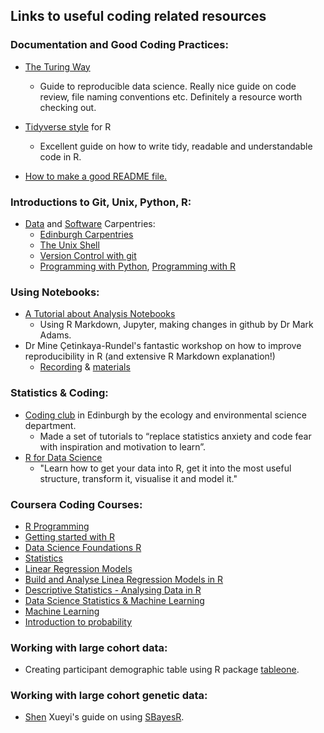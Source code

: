 ## Links to useful coding related resources

### Documentation and Good Coding Practices:
* [The Turing Way](https://the-turing-way.netlify.app/welcome.html)
  * Guide to reproducible data science. Really nice guide on code review, file naming conventions etc. Definitely a resource worth checking out.
* [Tidyverse style](https://style.tidyverse.org/index.html) for R
  * Excellent guide on how to write tidy, readable and understandable code in R.

* [How to make a good README file.](https://www.makeareadme.com/)

### Introductions to Git, Unix, Python, R:
* [Data](https://datacarpentry.org/lessons/) and [Software](https://software-carpentry.org/lessons/) Carpentries:
  * [Edinburgh Carpentries](https://edcarp.github.io/)
  * [The Unix Shell](https://swcarpentry.github.io/shell-novice/)
  * [Version Control with git](https://swcarpentry.github.io/git-novice/)
  * [Programming with Python](http://swcarpentry.github.io/python-novice-inflammation), [Programming with R](http://swcarpentry.github.io/r-novice-inflammation/)
  
### Using Notebooks:
* [A Tutorial about Analysis Notebooks](https://www.youtube.com/watch?v=WQtTrOcsfgk&list=PLfeZoWWKDNZBDJ3KNB1jLmilJo2ts2DMS&index=2&ab_channel=EdinburghMentalHealth)
  * Using R Markdown, Jupyter, making changes in github by Dr Mark Adams.
* Dr Mine Çetinkaya-Rundel's fantastic workshop on how to improve reproducibility in R (and extensive R Markdown explanation!)
  * [Recording](https://www.youtube.com/watch?v=JA-vLsN-sic&feature=youtu.be) & [materials](https://mine-cetinkaya-rundel.github.io/improve-repro-workflow-reproducibilitea-2020/)

### Statistics & Coding:
* [Coding club](https://ourcodingclub.github.io/tutorials.html) in Edinburgh by the ecology and environmental science department.
  * Made a set of tutorials to “replace statistics anxiety and code fear with inspiration and motivation to learn”.
* [R for Data Science](https://r4ds.had.co.nz/index.html)
  * "Learn how to get your data into R, get it into the most useful structure, transform it, visualise it and model it." 

### Coursera Coding Courses:
* [R Programming](https://www.coursera.org/learn/r-programming)
* [Getting started with R](https://www.coursera.org/projects/getting-started-with-r)
* [Data Science Foundations R](https://www.coursera.org/specializations/data-science-foundations-r)
* [Statistics](https://www.coursera.org/specializations/statistics)
* [Linear Regression Models](https://www.coursera.org/learn/linear-regression-model)
* [Build and Analyse Linea Regression Models in R](https://www.coursera.org/projects/build-analyze-linear-regression-model-r)
* [Descriptive Statistics - Analysing Data in R](https://www.coursera.org/projects/descriptive-statistics-analyze-data-r)
* [Data Science Statistics & Machine Learning](https://www.coursera.org/specializations/data-science-statistics-machine-learning)
* [Machine Learning](https://www.coursera.org/learn/machine-learning) 
* [Introduction to probability](https://www.coursera.org/learn/probability-intro)

### Working with large cohort data:
* Creating participant demographic table using R package [tableone](https://www.r-bloggers.com/2016/02/table-1-and-the-characteristics-of-study-population/).

### Working with large cohort genetic data:
* [Shen](https://github.com/xshen796) Xueyi's guide on using [SBayesR](https://github.com/xshen796/CodingClubPsych/blob/master/SBayesR/SBayesR_XS.md).

